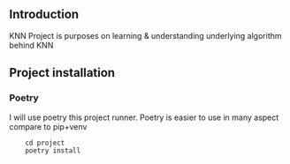 ## Introduction
KNN Project is purposes on learning & understanding underlying algorithm behind KNN

## Project installation

### Poetry
I will use poetry this project runner.
Poetry is easier to use in many aspect compare to pip+venv
```
    cd project
    poetry install
```
